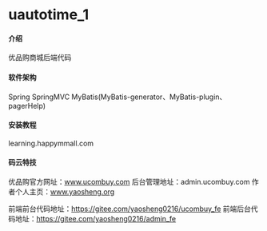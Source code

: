 # uautotime_1

#### 介绍
优品购商城后端代码

#### 软件架构
Spring
SpringMVC
MyBatis(MyBatis-generator、MyBatis-plugin、pagerHelp)


#### 安装教程
learning.happymmall.com


#### 码云特技

优品购官方网址：www.ucombuy.com
后台管理地址：admin.ucombuy.com
作者个人主页：www.yaosheng.org

前端前台代码地址：https://gitee.com/yaosheng0216/ucombuy_fe
前端后台代码地址：https://gitee.com/yaosheng0216/admin_fe